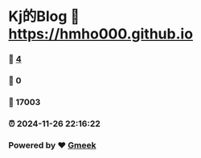 # Kj的Blog :link: https://hmho000.github.io 
### :page_facing_up: [4](https://hmho000.github.io/tag.html) 
### :speech_balloon: 0 
### :hibiscus: 17003 
### :alarm_clock: 2024-11-26 22:16:22 
### Powered by :heart: [Gmeek](https://github.com/Meekdai/Gmeek)
